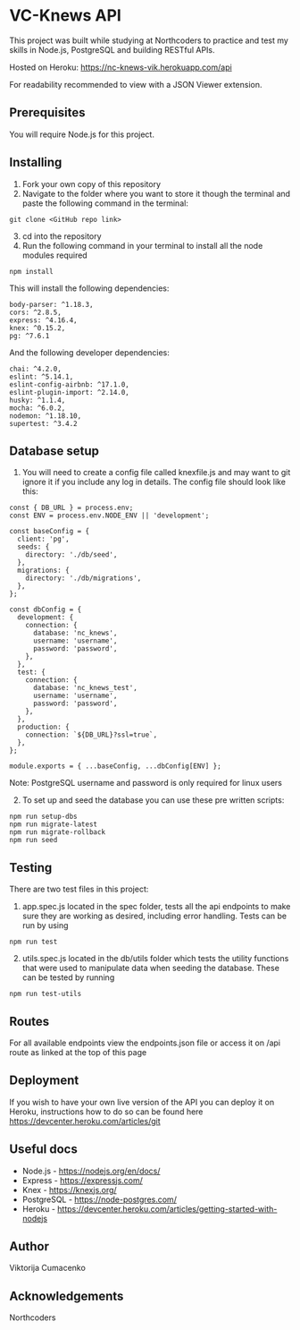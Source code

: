 # VC-Knews API

This project was built while studying at Northcoders to practice and test my skills in Node.js, PostgreSQL and building RESTful APIs.

Hosted on Heroku: https://nc-knews-vik.herokuapp.com/api

For readability recommended to view with a JSON Viewer extension.

## Prerequisites

You will require Node.js for this project.

## Installing

1. Fork your own copy of this repository
2. Navigate to the folder where you want to store it though the terminal and paste the following command in the terminal:
```
git clone <GitHub repo link>
```
3. cd into the repository
4. Run the following command in your terminal to install all the node modules required
```
npm install
```
This will install the following dependencies:
```
body-parser: ^1.18.3,
cors: ^2.8.5,
express: ^4.16.4,
knex: ^0.15.2,
pg: ^7.6.1
```
And the following developer dependencies:
```
chai: ^4.2.0,
eslint: ^5.14.1,
eslint-config-airbnb: ^17.1.0,
eslint-plugin-import: ^2.14.0,
husky: ^1.1.4,
mocha: ^6.0.2,
nodemon: ^1.18.10,
supertest: ^3.4.2
```
## Database setup

1. You will need to create a config file called knexfile.js and may want to git ignore it if you include any log in details. The config file should look like this:
```
const { DB_URL } = process.env;
const ENV = process.env.NODE_ENV || 'development';

const baseConfig = {
  client: 'pg',
  seeds: {
    directory: './db/seed',
  },
  migrations: {
    directory: './db/migrations',
  },
};

const dbConfig = {
  development: {
    connection: {
      database: 'nc_knews',
      username: 'username',
      password: 'password',
    },
  },
  test: {
    connection: {
      database: 'nc_knews_test',
      username: 'username',
      password: 'password',
    },
  },
  production: {
    connection: `${DB_URL}?ssl=true`,
  },
};

module.exports = { ...baseConfig, ...dbConfig[ENV] };

```
Note: PostgreSQL username and password is only required for linux users

2. To set up and seed the database you can use these pre written scripts:
```
npm run setup-dbs
npm run migrate-latest
npm run migrate-rollback
npm run seed
```

## Testing

There are two test files in this project:
1. app.spec.js located in the spec folder, tests all the api endpoints to make sure they are working as desired, including error handling. Tests can be run by using
```
npm run test
```
2. utils.spec.js located in the db/utils folder which tests the utility functions that were used to manipulate data when seeding the database. These can be tested by running
```
npm run test-utils
```
## Routes
For all available endpoints view the endpoints.json file or access it on /api route as linked at the top of this page

## Deployment

If you wish to have your own live version of the API you can deploy it on Heroku, instructions how to do so can be found here https://devcenter.heroku.com/articles/git

## Useful docs

* Node.js - https://nodejs.org/en/docs/
* Express - https://expressjs.com/
* Knex - https://knexjs.org/
* PostgreSQL - https://node-postgres.com/
* Heroku - https://devcenter.heroku.com/articles/getting-started-with-nodejs

## Author

Viktorija Cumacenko

## Acknowledgements

Northcoders